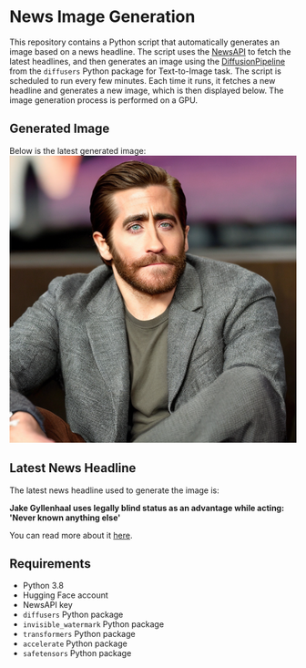 # News Image Generation
This repository contains a Python script that automatically generates an image based on a news headline. The script uses the [NewsAPI](https://newsapi.org/) to fetch the latest headlines, and then generates an image using the [DiffusionPipeline](https://github.com/huggingface/diffusers) from the `diffusers` Python package for Text-to-Image task.
The script is scheduled to run every few minutes. Each time it runs, it fetches a new headline and generates a new image, which is then displayed below. The image generation process is performed on a GPU.

## Generated Image
Below is the latest generated image:
![Generated Image](image.png)

## Latest News Headline
The latest news headline used to generate the image is:

**Jake Gyllenhaal uses legally blind status as an advantage while acting: 'Never known anything else'**

You can read more about it [here](https://news.google.com/rss/articles/CBMigAFodHRwczovL3d3dy5mb3huZXdzLmNvbS9lbnRlcnRhaW5tZW50L2pha2UtZ3lsbGVuaGFhbC11c2VzLWxlZ2FsbHktYmxpbmQtc3RhdHVzLWFkdmFudGFnZS13aGlsZS1hY3RpbmctbmV2ZXIta25vd24tYW55dGhpbmctZWxzZdIBAA?oc=5).

## Requirements
- Python 3.8
- Hugging Face account
- NewsAPI key
- `diffusers` Python package
- `invisible_watermark` Python package
- `transformers` Python package
- `accelerate` Python package
- `safetensors` Python package
